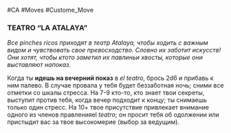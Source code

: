 #CA #Moves #Custome_Move

### TEATRO “LA ATALAYA”
*Все pinches ricos приходят в театр Atalaya, чтобы ходить с важным видом и чувствовать свое превосходство. Словно их заботит искусств! Они хотят, чтобы ктото заметил их павлиньи хвосты, которые они выставляют напоказ.*

Когда ты **идешь на вечерний показ** в *el teatro*, брось 2d6 и прибавь к ним палево. В случае провала у тебя будет беззаботная ночь; сними все отметки со шкалы стресса. На 7-9 кто-то, кто знает твои секреты, выступит против тебя, когда вечер подходит к концу; ты снимаешь только один стресс. На 10+ твое присутствие привлекает внимание одного из членов правленияel *teatro*; он просит тебя об одолжении или пристыдит вас за твое высокомерие (выбор за ведущим).